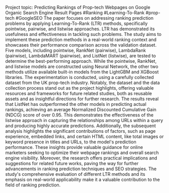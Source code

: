Project topic: Predicting Rankings of Prop-tech Webpages on Google Organic Search Engine Result Pages
#Ranking #Learning-To-Rank #prop-tech #GoogleSEO
The paper focuses on addressing ranking prediction problems by applying Learning-To-Rank (LTR) methods, specifically pointwise, pairwise, and listwise approaches. LTR has demonstrated its usefulness and effectiveness in
tackling such problems. The study aims to implement these prediction methods in a real-world ranking context and showcases their performance comparison across the validation dataset. Five models, including pointwise,
RankNet (pairwise), LambdaRank (pairwise), LambdaMART (pairwise), and ListNet (listwise), are tested to determine the best-performing approach. While the pointwise, RankNet, and listwise models are constructed
using Neural Network, the other two methods utilize available built-in models from the LightGBM and XGBoost libraries. The experimentation is conducted, using a carefully collected dataset from the UK prop-tech industry. Notably,
the dataset and the data collection process stand out as the project highlights, offering valuable resources and frameworks for future related studies, both as reusable assets and as insightful directions for further research. The results
reveal that ListNet has outperformed the other models in predicting actual rankings, achieving an average Normalized Discounted Cumulative Gain (NDCG) score of over 0.95. This demonstrates the effectiveness of the listwise approach
in capturing the relationships among URLs within a query and producing highly accurate predictions. Additionally, the subsequent analysis highlights the significant contributions of factors, such as page experience, embedded links, and
certain HTML content, like total images or keyword presence in titles and URLs, to the model's prediction performance. These insights provide valuable guidance for online marketers seeking to optimize their webpage rankings and
overall search engine visibility. Moreover, the research offers practical implications and suggestions for related future works, paving the way for further advancements in ranking prediction techniques and SEO strategies. The study's
comprehensive evaluation of different LTR methods and its emphasis on real-world applicability make it a valuable contribution to the field of ranking prediction.
